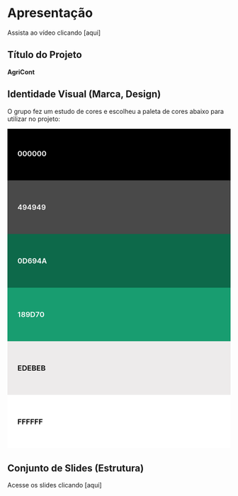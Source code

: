 # Apresentação

Assista ao vídeo clicando [aqui] 

## Título do Projeto

**AgriCont** 

## Identidade Visual (Marca, Design)

O grupo fez um estudo de cores e escolheu a paleta de cores abaixo para utilizar no projeto:

![Paleta](img/Paleta.png)


## Conjunto de Slides (Estrutura)

Acesse os slides clicando [aqui]